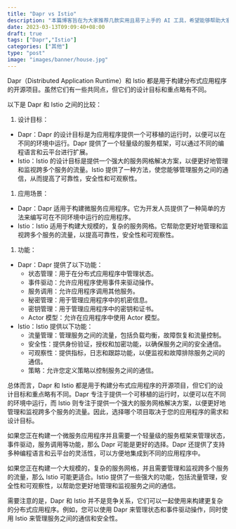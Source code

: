 ```yaml
---
title: "Dapr vs Istio"
description: "本篇博客旨在为大家推荐几款实用且易于上手的 AI 工具，希望能够帮助大家提高工作效率，更好地应用 AI 技术。"
date: 2023-03-13T09:09:40+08:00
draft: true
tags: ["Dapr","Istio"]
categories: ["其他"]
type: "post"
image: "images/banner/house.jpg"
---
```


Dapr（Distributed Application Runtime）和 Istio 都是用于构建分布式应用程序的开源项目。虽然它们有一些共同点，但它们的设计目标和重点略有不同。

以下是 Dapr 和 Istio 之间的比较：

1. 设计目标：

- Dapr：Dapr 的设计目标是为应用程序提供一个可移植的运行时，以便可以在不同的环境中运行。Dapr 提供了一个轻量级的服务框架，可以通过不同的编程语言和云平台进行扩展。
- Istio：Istio 的设计目标是提供一个强大的服务网格解决方案，以便更好地管理和监视跨多个服务的流量。Istio 提供了一种方法，使您能够管理服务之间的通信，从而提高了可靠性，安全性和可观察性。

1. 应用场景：

- Dapr：Dapr 适用于构建微服务应用程序。它为开发人员提供了一种简单的方法来编写可在不同环境中运行的应用程序。
- Istio：Istio 适用于构建大规模的，复杂的服务网格。它帮助您更好地管理和监视跨多个服务的流量，以提高可靠性，安全性和可观察性。

1. 功能：

- Dapr：Dapr 提供了以下功能：
  - 状态管理：用于在分布式应用程序中管理状态。
  - 事件驱动：允许应用程序使用事件来驱动操作。
  - 服务调用：允许应用程序调用其他服务。
  - 秘密管理：用于管理应用程序中的机密信息。
  - 密钥管理：用于管理应用程序中的密钥和证书。
  - Actor 模型：允许在应用程序中使用 Actor 模型。
- Istio：Istio 提供以下功能：
  - 流量管理：管理服务之间的流量，包括负载均衡，故障恢复和流量控制。
  - 安全性：提供身份验证，授权和加密功能，以确保服务之间的安全通信。
  - 可观察性：提供指标，日志和跟踪功能，以便监视和故障排除服务之间的通信。
  - 策略：允许您定义策略以控制服务之间的通信。

总体而言，Dapr 和 Istio 都是用于构建分布式应用程序的开源项目，但它们的设计目标和重点略有不同。Dapr 专注于提供一个可移植的运行时，以便可以在不同的环境中运行，而 Istio 则专注于提供一个强大的服务网格解决方案，以便更好地管理和监视跨多个服务的流量。因此，选择哪个项目取决于您的应用程序的需求和设计目标。

如果您正在构建一个微服务应用程序并且需要一个轻量级的服务框架来管理状态，事件驱动，服务调用等功能，那么 Dapr 可能是更好的选择。Dapr 还提供了支持多种编程语言和云平台的灵活性，可以方便地集成到不同的应用程序中。

如果您正在构建一个大规模的，复杂的服务网格，并且需要管理和监视跨多个服务的流量，那么 Istio 可能更适合。Istio 提供了一些强大的功能，包括流量管理，安全性和可观察性，以帮助您更好地管理和监视服务之间的通信。

需要注意的是，Dapr 和 Istio 并不是竞争关系，它们可以一起使用来构建更复杂的分布式应用程序。例如，您可以使用 Dapr 来管理状态和事件驱动操作，同时使用 Istio 来管理服务之间的通信和安全性。